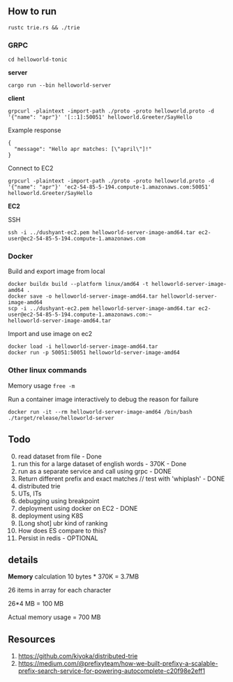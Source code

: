 ## How to run
```
rustc trie.rs && ./trie
```

### GRPC
`cd helloworld-tonic`

**server**
```
cargo run --bin helloworld-server
```

**client**
```
grpcurl -plaintext -import-path ./proto -proto helloworld.proto -d '{"name": "apr"}' '[::1]:50051' helloworld.Greeter/SayHello
```

Example response
```
{
  "message": "Hello apr matches: [\"april\"]!"
}
```

Connect to EC2
```
grpcurl -plaintext -import-path ./proto -proto helloworld.proto -d '{"name": "apr"}' 'ec2-54-85-5-194.compute-1.amazonaws.com:50051' helloworld.Greeter/SayHello
```

**EC2**

SSH
```
ssh -i ../dushyant-ec2.pem helloworld-server-image-amd64.tar ec2-user@ec2-54-85-5-194.compute-1.amazonaws.com
```

### Docker

Build and export image from local
```
docker buildx build --platform linux/amd64 -t helloworld-server-image-amd64 .
docker save -o helloworld-server-image-amd64.tar helloworld-server-image-amd64
scp -i ../dushyant-ec2.pem helloworld-server-image-amd64.tar ec2-user@ec2-54-85-5-194.compute-1.amazonaws.com:~
helloworld-server-image-amd64.tar
```

Import and use image on ec2
```
docker load -i helloworld-server-image-amd64.tar
docker run -p 50051:50051 helloworld-server-image-amd64
```

### Other linux commands
Memory usage `free -m`

Run a container image interactively to debug the reason for failure
```
docker run -it --rm helloworld-server-image-amd64 /bin/bash
./target/release/helloworld-server
```



## Todo
0. read dataset from file - Done
1. run this for a large dataset of english words - 370K - Done
2. run as a separate service and call using grpc - DONE
3. Return different prefix and exact matches // test with 'whiplash' - DONE
4. distributed trie
5. UTs, ITs
6. debugging using breakpoint
7. deployment using docker on EC2 - DONE
8. deployment using K8S
9. [Long shot] ubr kind of ranking
10. How does ES compare to this?
11. Persist in redis - OPTIONAL

## details

**Memory**
calculation
10 bytes * 370K = 3.7MB

26 items in array for each character

26*4 MB = 100 MB

Actual memory usage = 700 MB

## Resources
1. https://github.com/kiyoka/distributed-trie
2. https://medium.com/@prefixyteam/how-we-built-prefixy-a-scalable-prefix-search-service-for-powering-autocomplete-c20f98e2eff1 
